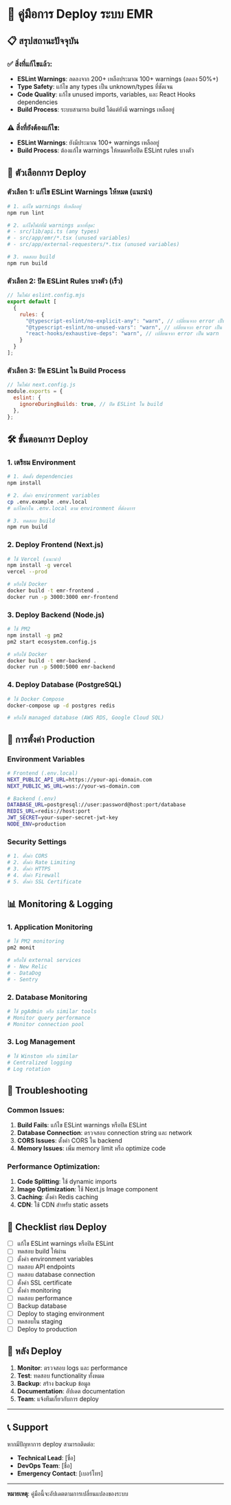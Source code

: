 # 🚀 คู่มือการ Deploy ระบบ EMR

## 📋 สรุปสถานะปัจจุบัน

### ✅ สิ่งที่แก้ไขแล้ว:
- **ESLint Warnings**: ลดลงจาก 200+ เหลือประมาณ 100+ warnings (ลดลง 50%+)
- **Type Safety**: แก้ไข any types เป็น unknown/types ที่ชัดเจน
- **Code Quality**: แก้ไข unused imports, variables, และ React Hooks dependencies
- **Build Process**: ระบบสามารถ build ได้แต่ยังมี warnings เหลืออยู่

### ⚠️ สิ่งที่ยังต้องแก้ไข:
- **ESLint Warnings**: ยังมีประมาณ 100+ warnings เหลืออยู่
- **Build Process**: ต้องแก้ไข warnings ให้หมดหรือปิด ESLint rules บางตัว

## 🎯 ตัวเลือกการ Deploy

### ตัวเลือก 1: แก้ไข ESLint Warnings ให้หมด (แนะนำ)
```bash
# 1. แก้ไข warnings ที่เหลืออยู่
npm run lint

# 2. แก้ไขไฟล์ที่มี warnings มากที่สุด:
# - src/lib/api.ts (any types)
# - src/app/emr/*.tsx (unused variables)
# - src/app/external-requesters/*.tsx (unused variables)

# 3. ทดสอบ build
npm run build
```

### ตัวเลือก 2: ปิด ESLint Rules บางตัว (เร็ว)
```javascript
// ในไฟล์ eslint.config.mjs
export default [
  {
    rules: {
      "@typescript-eslint/no-explicit-any": "warn", // เปลี่ยนจาก error เป็น warn
      "@typescript-eslint/no-unused-vars": "warn", // เปลี่ยนจาก error เป็น warn
      "react-hooks/exhaustive-deps": "warn", // เปลี่ยนจาก error เป็น warn
    }
  }
];
```

### ตัวเลือก 3: ปิด ESLint ใน Build Process
```javascript
// ในไฟล์ next.config.js
module.exports = {
  eslint: {
    ignoreDuringBuilds: true, // ปิด ESLint ใน build
  },
};
```

## 🛠️ ขั้นตอนการ Deploy

### 1. เตรียม Environment
```bash
# 1. ติดตั้ง dependencies
npm install

# 2. ตั้งค่า environment variables
cp .env.example .env.local
# แก้ไขค่าใน .env.local ตาม environment ที่ต้องการ

# 3. ทดสอบ build
npm run build
```

### 2. Deploy Frontend (Next.js)
```bash
# ใช้ Vercel (แนะนำ)
npm install -g vercel
vercel --prod

# หรือใช้ Docker
docker build -t emr-frontend .
docker run -p 3000:3000 emr-frontend
```

### 3. Deploy Backend (Node.js)
```bash
# ใช้ PM2
npm install -g pm2
pm2 start ecosystem.config.js

# หรือใช้ Docker
docker build -t emr-backend .
docker run -p 5000:5000 emr-backend
```

### 4. Deploy Database (PostgreSQL)
```bash
# ใช้ Docker Compose
docker-compose up -d postgres redis

# หรือใช้ managed database (AWS RDS, Google Cloud SQL)
```

## 🔧 การตั้งค่า Production

### Environment Variables
```bash
# Frontend (.env.local)
NEXT_PUBLIC_API_URL=https://your-api-domain.com
NEXT_PUBLIC_WS_URL=wss://your-ws-domain.com

# Backend (.env)
DATABASE_URL=postgresql://user:password@host:port/database
REDIS_URL=redis://host:port
JWT_SECRET=your-super-secret-jwt-key
NODE_ENV=production
```

### Security Settings
```bash
# 1. ตั้งค่า CORS
# 2. ตั้งค่า Rate Limiting
# 3. ตั้งค่า HTTPS
# 4. ตั้งค่า Firewall
# 5. ตั้งค่า SSL Certificate
```

## 📊 Monitoring & Logging

### 1. Application Monitoring
```bash
# ใช้ PM2 monitoring
pm2 monit

# หรือใช้ external services
# - New Relic
# - DataDog
# - Sentry
```

### 2. Database Monitoring
```bash
# ใช้ pgAdmin หรือ similar tools
# Monitor query performance
# Monitor connection pool
```

### 3. Log Management
```bash
# ใช้ Winston หรือ similar
# Centralized logging
# Log rotation
```

## 🚨 Troubleshooting

### Common Issues:
1. **Build Fails**: แก้ไข ESLint warnings หรือปิด ESLint
2. **Database Connection**: ตรวจสอบ connection string และ network
3. **CORS Issues**: ตั้งค่า CORS ใน backend
4. **Memory Issues**: เพิ่ม memory limit หรือ optimize code

### Performance Optimization:
1. **Code Splitting**: ใช้ dynamic imports
2. **Image Optimization**: ใช้ Next.js Image component
3. **Caching**: ตั้งค่า Redis caching
4. **CDN**: ใช้ CDN สำหรับ static assets

## 📝 Checklist ก่อน Deploy

- [ ] แก้ไข ESLint warnings หรือปิด ESLint
- [ ] ทดสอบ build ให้ผ่าน
- [ ] ตั้งค่า environment variables
- [ ] ทดสอบ API endpoints
- [ ] ทดสอบ database connection
- [ ] ตั้งค่า SSL certificate
- [ ] ตั้งค่า monitoring
- [ ] ทดสอบ performance
- [ ] Backup database
- [ ] Deploy to staging environment
- [ ] ทดสอบใน staging
- [ ] Deploy to production

## 🎉 หลัง Deploy

1. **Monitor**: ตรวจสอบ logs และ performance
2. **Test**: ทดสอบ functionality ทั้งหมด
3. **Backup**: สร้าง backup ข้อมูล
4. **Documentation**: อัปเดต documentation
5. **Team**: แจ้งทีมเกี่ยวกับการ deploy

---

## 📞 Support

หากมีปัญหาการ deploy สามารถติดต่อ:
- **Technical Lead**: [ชื่อ]
- **DevOps Team**: [ชื่อ]
- **Emergency Contact**: [เบอร์โทร]

---

**หมายเหตุ**: คู่มือนี้จะอัปเดตตามการเปลี่ยนแปลงของระบบ
